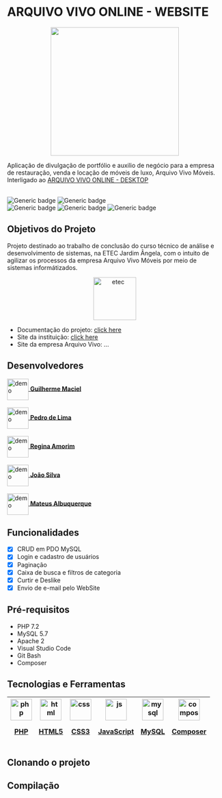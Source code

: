# ARQUIVO VIVO ONLINE - WEBSITE
<p align="center"><img src="https://docs.google.com/uc?id=1qAuGdnJjZ9Cgf6_1fJcWp0KMl6WQArqf" height="300"></p>
Aplicação de divulgação de portfólio e auxilio de negócio para a empresa de restauração, venda e locação de móveis de luxo, Arquivo Vivo Móveis. Interligado ao 
<a href="https://github.com/Guilherme-Maciel/ArquivoVivo-Desktop">ARQUIVO VIVO ONLINE - DESKTOP</a><br><br>

![Generic badge](https://img.shields.io/badge/Status-Finalizado-green.svg)
![Generic badge](https://img.shields.io/badge/Versão-1.0-blue.svg)<br>
![Generic badge](https://img.shields.io/badge/php-7.2.19-purple.svg)
![Generic badge](https://img.shields.io/badge/mysql-5.7.24-purple.svg)
![Generic badge](https://img.shields.io/badge/apache-2.4.35-purple.svg)

## Objetivos do Projeto

Projeto destinado ao trabalho de conclusão do curso técnico
de análise e desenvolvimento de sistemas, na ETEC Jardim Ângela, com o intuito
de agilizar os processos da empresa Arquivo Vivo Móveis por meio de sistemas informátizados.
<div align="center">
  <img src="https://docs.google.com/uc?id=1Gqcfq_vQOWOGJfrDzVZUfSYCZPehdair" alt="etec" height="100" align="center">
</div>

- Documentação do projeto: <a href="">click here</a>
- Site da instituição: <a href="https://etecjardimangela.com.br/">click here</a>
- Site da empresa Arquivo Vivo: ...

## Desenvolvedores
<a href="https://github.com/Guilherme-Maciel">
<div height="100">
<img src="https://docs.google.com/uc?id=19qoghb1wCPMGqa2728Awu56tzEy0p8BU" alt="demo" height="50" align="center">
<b align="center">Guilherme Maciel</b>
</div>
</a>
<br>
<a href="https://github.com/pedrolnasci">
<div height="100">
<img src="https://docs.google.com/uc?id=1YE66i4ihkTVtbJaU8AoLFjXmKgB5RH4f" alt="demo" height="50" align="center">
<b align="center">Pedro de Lima</b>
</div>
</a>
<br>
<a href="https://github.com/Reginaa15">
<div height="100">
<img src="https://docs.google.com/uc?id=1ROfAtiBEQzawtZT2h7xNHuooq58-niA4" alt="demo" height="50" align="center">
<b align="center">Regina Amorim</b>
</div>
</a>
<br>
<a href="https://github.com/JoaoSilvaOliveira">
<div height="100">
<img src="https://docs.google.com/uc?id=1PK59YTyYhmxXn538EmojSDgNfhUjZueQ" alt="demo" height="50" align="center">
<b align="center">João Silva</b>
</div>
</a>
<br>
<a href="https://github.com/CafeComLeitte">
<div height="100">
<img src="https://docs.google.com/uc?id=17pJgjIGfOjjJL6b2XgQqRDrqzN99Dr-6" alt="demo" height="50" align="center">
<b align="center">Mateus Albuquerque</b>
</div>
</a>

## Funcionalidades
- [x] CRUD em PDO MySQL
- [x] Login e cadastro de usuários
- [x] Paginação
- [x] Caixa de busca e filtros de categoria
- [x] Curtir e Deslike
- [x] Envio de e-mail pelo WebSite

## Pré-requisitos
- PHP 7.2 
- MySQL 5.7
- Apache 2
- Visual Studio Code
- Git Bash
- Composer

## Tecnologias e Ferramentas

<div align="center">
  
| [<div align="center"><img src="https://upload.wikimedia.org/wikipedia/commons/thumb/2/27/PHP-logo.svg/2560px-PHP-logo.svg.png" alt="php" height="50px"><p>PHP</p></div></a>](https://www.php.net/) | [<div align="center"><img src="https://logodownload.org/wp-content/uploads/2016/10/html5-logo-8.png" alt="html" height="50px"><p>HTML5</p></div>](https://developer.mozilla.org/pt-BR/docs/Web/HTML) | [<div align="center"><img src="https://static.cdnlogo.com/logos/c/18/css.svg" alt="css" height="50px"><p>CSS3</p></div>](https://developer.mozilla.org/pt-BR/docs/Web/CSS) | [<div align="center"><img src="https://upload.wikimedia.org/wikipedia/commons/thumb/9/99/Unofficial_JavaScript_logo_2.svg/480px-Unofficial_JavaScript_logo_2.svg.png" alt="js" height="50px"><p>JavaScript</p></div>](https://developer.mozilla.org/pt-BR/docs/Web/JavaScript) | [<div align="center"><img src="https://www.blogson.com.br/wp-content/uploads/2020/12/logo-mysql-mysql-logo-png-images-are-download-crazypng-211.png" alt="mysql" height="50px"><p>MySQL</p></div>](https://dev.mysql.com/doc/) | [<div align="center"><img src="https://cdn.worldvectorlogo.com/logos/composer.svg" alt="composer" height="50px"><p>Composer</p></div>](https://getcomposer.org/) |
|--------|--------|--------|--------|--------|--------|


</div>

## Clonando o projeto

## Compilação
